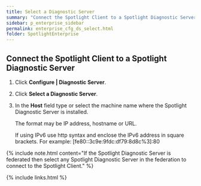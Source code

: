 ```yaml
---
title: Select a Diagnostic Server
summary: "Connect the Spotlight Client to a Spotlight Diagnostic Server."
sidebar: p_enterprise_sidebar
permalink: enterprise_cfg_ds_select.html
folder: SpotlightEnterprise
---
```




## Connect the Spotlight Client to a Spotlight Diagnostic Server

1. Click **Configure \| Diagnostic Server**.
2. Click **Select a Diagnostic Server**.
3. In the **Host** field type or select the machine name where the Spotlight Diagnostic Server is installed.

   The format may be IP address, hostname or URL.

   If using IPv6 use http syntax and enclose the IPv6 address in square brackets. For example: [fe80::3c9e:9fdc:df79:8d8c%3]:80



{% include note.html content="If the Spotlight Diagnostic Server is federated then select any Spotlight Diagnostic Server in the federation to connect to the Spotlight Client." %}


{% include links.html %}

